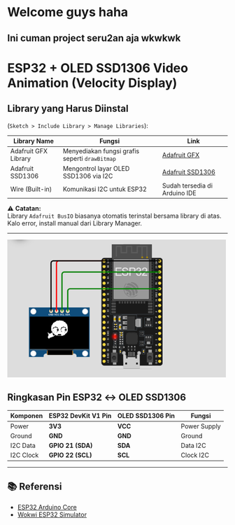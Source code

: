 # Welcome guys haha
## Ini cuman project seru2an aja wkwkwk

# ESP32 + OLED SSD1306 Video Animation (Velocity Display)

## Library yang Harus Diinstal

(`Sketch > Include Library > Manage Libraries`):

<table>
  <thead>
    <tr>
      <th>Library Name</th>
      <th>Fungsi</th>
      <th>Link</th>
    </tr>
  </thead>
  <tbody>
    <tr>
      <td>Adafruit GFX Library</td>
      <td>Menyediakan fungsi grafis seperti <code>drawBitmap</code></td>
      <td><a href="https://github.com/adafruit/Adafruit-GFX-Library" target="_blank">Adafruit GFX</a></td>
    </tr>
    <tr>
      <td>Adafruit SSD1306</td>
      <td>Mengontrol layar OLED SSD1306 via I2C</td>
      <td><a href="https://github.com/adafruit/Adafruit_SSD1306" target="_blank">Adafruit SSD1306</a></td>
    </tr>
    <tr>
      <td>Wire (Built-in)</td>
      <td>Komunikasi I2C untuk ESP32</td>
      <td>Sudah tersedia di Arduino IDE</td>
    </tr>
  </tbody>
</table>

⚠️ **Catatan:**  
Library `Adafruit BusIO` biasanya otomatis terinstal bersama library di atas. Kalo error, install manual dari Library Manager.

---

<img src="image.png" alt="Demo OLED Display" width="500"/>

## Ringkasan Pin ESP32 ↔ OLED SSD1306

<table>
  <thead>
    <tr>
      <th>Komponen</th>
      <th>ESP32 DevKit V1 Pin</th>
      <th>OLED SSD1306 Pin</th>
      <th>Fungsi</th>
    </tr>
  </thead>
  <tbody>
    <tr>
      <td>Power</td>
      <td><b>3V3</b></td>
      <td><b>VCC</b></td>
      <td>Power Supply</td>
    </tr>
    <tr>
      <td>Ground</td>
      <td><b>GND</b></td>
      <td><b>GND</b></td>
      <td>Ground</td>
    </tr>
    <tr>
      <td>I2C Data</td>
      <td><b>GPIO 21 (SDA)</b></td>
      <td><b>SDA</b></td>
      <td>Data I2C</td>
    </tr>
    <tr>
      <td>I2C Clock</td>
      <td><b>GPIO 22 (SCL)</b></td>
      <td><b>SCL</b></td>
      <td>Clock I2C</td>
    </tr>
  </tbody>
</table>

---

## 📚 Referensi

- <a href="https://github.com/espressif/arduino-esp32" target="_blank">ESP32 Arduino Core</a>
- <a href="https://wokwi.com" target="_blank">Wokwi ESP32 Simulator</a>
